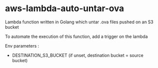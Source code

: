 # aws-lambda-auto-untar-ova

Lambda function written in Golang which untar .ova files pushed on an S3 bucket

To automate the execution of this function, add a trigger on the lambda

Env parameters :
- DESTINATION_S3_BUCKET (if unset, destination bucket = source bucket)